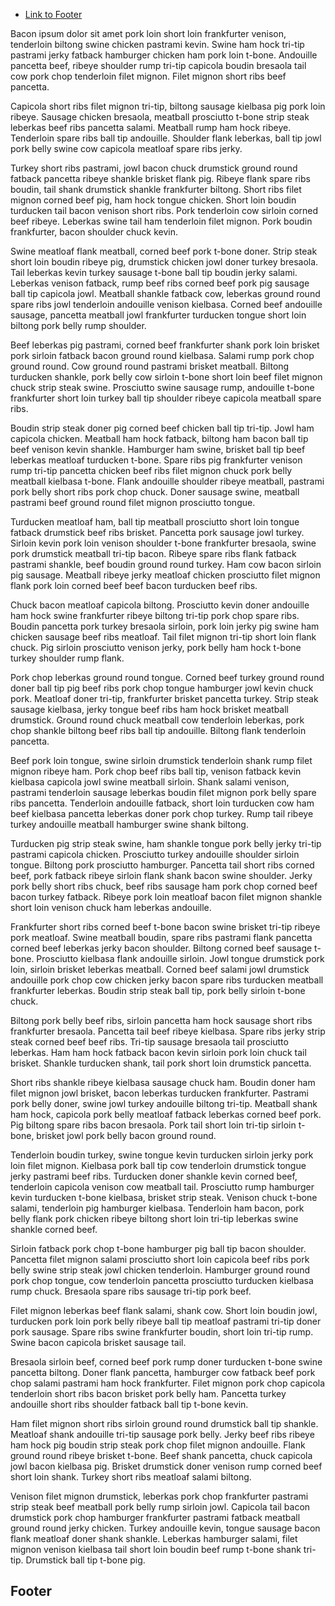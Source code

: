 * [Link to Footer](#footer)

Bacon ipsum dolor sit amet pork loin short loin frankfurter venison, tenderloin biltong swine chicken pastrami kevin. Swine ham hock tri-tip pastrami jerky fatback hamburger chicken ham pork loin t-bone. Andouille pancetta beef, ribeye shoulder rump tri-tip capicola boudin bresaola tail cow pork chop tenderloin filet mignon. Filet mignon short ribs beef pancetta.

Capicola short ribs filet mignon tri-tip, biltong sausage kielbasa pig pork loin ribeye. Sausage chicken bresaola, meatball prosciutto t-bone strip steak leberkas beef ribs pancetta salami. Meatball rump ham hock ribeye. Tenderloin spare ribs ball tip andouille. Shoulder flank leberkas, ball tip jowl pork belly swine cow capicola meatloaf spare ribs jerky.

Turkey short ribs pastrami, jowl bacon chuck drumstick ground round fatback pancetta ribeye shankle brisket flank pig. Ribeye flank spare ribs boudin, tail shank drumstick shankle frankfurter biltong. Short ribs filet mignon corned beef pig, ham hock tongue chicken. Short loin boudin turducken tail bacon venison short ribs. Pork tenderloin cow sirloin corned beef ribeye. Leberkas swine tail ham tenderloin filet mignon. Pork boudin frankfurter, bacon shoulder chuck kevin.

Swine meatloaf flank meatball, corned beef pork t-bone doner. Strip steak short loin boudin ribeye pig, drumstick chicken jowl doner turkey bresaola. Tail leberkas kevin turkey sausage t-bone ball tip boudin jerky salami. Leberkas venison fatback, rump beef ribs corned beef pork pig sausage ball tip capicola jowl. Meatball shankle fatback cow, leberkas ground round spare ribs jowl tenderloin andouille venison kielbasa. Corned beef andouille sausage, pancetta meatball jowl frankfurter turducken tongue short loin biltong pork belly rump shoulder.

Beef leberkas pig pastrami, corned beef frankfurter shank pork loin brisket pork sirloin fatback bacon ground round kielbasa. Salami rump pork chop ground round. Cow ground round pastrami brisket meatball. Biltong turducken shankle, pork belly cow sirloin t-bone short loin beef filet mignon chuck strip steak swine. Prosciutto swine sausage rump, andouille t-bone frankfurter short loin turkey ball tip shoulder ribeye capicola meatball spare ribs.

Boudin strip steak doner pig corned beef chicken ball tip tri-tip. Jowl ham capicola chicken. Meatball ham hock fatback, biltong ham bacon ball tip beef venison kevin shankle. Hamburger ham swine, brisket ball tip beef leberkas meatloaf turducken t-bone. Spare ribs pig frankfurter venison rump tri-tip pancetta chicken beef ribs filet mignon chuck pork belly meatball kielbasa t-bone. Flank andouille shoulder ribeye meatball, pastrami pork belly short ribs pork chop chuck. Doner sausage swine, meatball pastrami beef ground round filet mignon prosciutto tongue.

Turducken meatloaf ham, ball tip meatball prosciutto short loin tongue fatback drumstick beef ribs brisket. Pancetta pork sausage jowl turkey. Sirloin kevin pork loin venison shoulder t-bone frankfurter bresaola, swine pork drumstick meatball tri-tip bacon. Ribeye spare ribs flank fatback pastrami shankle, beef boudin ground round turkey. Ham cow bacon sirloin pig sausage. Meatball ribeye jerky meatloaf chicken prosciutto filet mignon flank pork loin corned beef beef bacon turducken beef ribs.

Chuck bacon meatloaf capicola biltong. Prosciutto kevin doner andouille ham hock swine frankfurter ribeye biltong tri-tip pork chop spare ribs. Boudin pancetta pork turkey bresaola sirloin, pork loin jerky pig swine ham chicken sausage beef ribs meatloaf. Tail filet mignon tri-tip short loin flank chuck. Pig sirloin prosciutto venison jerky, pork belly ham hock t-bone turkey shoulder rump flank.

Pork chop leberkas ground round tongue. Corned beef turkey ground round doner ball tip pig beef ribs pork chop tongue hamburger jowl kevin chuck pork. Meatloaf doner tri-tip, frankfurter brisket pancetta turkey. Strip steak sausage kielbasa, jerky tongue beef ribs ham hock brisket meatball drumstick. Ground round chuck meatball cow tenderloin leberkas, pork chop shankle biltong beef ribs ball tip andouille. Biltong flank tenderloin pancetta.

Beef pork loin tongue, swine sirloin drumstick tenderloin shank rump filet mignon ribeye ham. Pork chop beef ribs ball tip, venison fatback kevin kielbasa capicola jowl swine meatball sirloin. Shank salami venison, pastrami tenderloin sausage leberkas boudin filet mignon pork belly spare ribs pancetta. Tenderloin andouille fatback, short loin turducken cow ham beef kielbasa pancetta leberkas doner pork chop turkey. Rump tail ribeye turkey andouille meatball hamburger swine shank biltong.

Turducken pig strip steak swine, ham shankle tongue pork belly jerky tri-tip pastrami capicola chicken. Prosciutto turkey andouille shoulder sirloin tongue. Biltong pork prosciutto hamburger. Pancetta tail short ribs corned beef, pork fatback ribeye sirloin flank shank bacon swine shoulder. Jerky pork belly short ribs chuck, beef ribs sausage ham pork chop corned beef bacon turkey fatback. Ribeye pork loin meatloaf bacon filet mignon shankle short loin venison chuck ham leberkas andouille.

Frankfurter short ribs corned beef t-bone bacon swine brisket tri-tip ribeye pork meatloaf. Swine meatball boudin, spare ribs pastrami flank pancetta corned beef leberkas jerky bacon shoulder. Biltong corned beef sausage t-bone. Prosciutto kielbasa flank andouille sirloin. Jowl tongue drumstick pork loin, sirloin brisket leberkas meatball. Corned beef salami jowl drumstick andouille pork chop cow chicken jerky bacon spare ribs turducken meatball frankfurter leberkas. Boudin strip steak ball tip, pork belly sirloin t-bone chuck.

Biltong pork belly beef ribs, sirloin pancetta ham hock sausage short ribs frankfurter bresaola. Pancetta tail beef ribeye kielbasa. Spare ribs jerky strip steak corned beef beef ribs. Tri-tip sausage bresaola tail prosciutto leberkas. Ham ham hock fatback bacon kevin sirloin pork loin chuck tail brisket. Shankle turducken shank, tail pork short loin drumstick pancetta.

Short ribs shankle ribeye kielbasa sausage chuck ham. Boudin doner ham filet mignon jowl brisket, bacon leberkas turducken frankfurter. Pastrami pork belly doner, swine jowl turkey andouille biltong tri-tip. Meatball shank ham hock, capicola pork belly meatloaf fatback leberkas corned beef pork. Pig biltong spare ribs bacon bresaola. Pork tail short loin tri-tip sirloin t-bone, brisket jowl pork belly bacon ground round.

Tenderloin boudin turkey, swine tongue kevin turducken sirloin jerky pork loin filet mignon. Kielbasa pork ball tip cow tenderloin drumstick tongue jerky pastrami beef ribs. Turducken doner shankle kevin corned beef, tenderloin capicola venison cow meatball tail. Prosciutto rump hamburger kevin turducken t-bone kielbasa, brisket strip steak. Venison chuck t-bone salami, tenderloin pig hamburger kielbasa. Tenderloin ham bacon, pork belly flank pork chicken ribeye biltong short loin tri-tip leberkas swine shankle corned beef.

Sirloin fatback pork chop t-bone hamburger pig ball tip bacon shoulder. Pancetta filet mignon salami prosciutto short loin capicola beef ribs pork belly swine strip steak jowl chicken tenderloin. Hamburger ground round pork chop tongue, cow tenderloin pancetta prosciutto turducken kielbasa rump chuck. Bresaola spare ribs sausage tri-tip pork beef.

Filet mignon leberkas beef flank salami, shank cow. Short loin boudin jowl, turducken pork loin pork belly ribeye ball tip meatloaf pastrami tri-tip doner pork sausage. Spare ribs swine frankfurter boudin, short loin tri-tip rump. Swine bacon capicola brisket sausage tail.

Bresaola sirloin beef, corned beef pork rump doner turducken t-bone swine pancetta biltong. Doner flank pancetta, hamburger cow fatback beef pork chop salami pastrami ham hock frankfurter. Filet mignon pork chop capicola tenderloin short ribs bacon brisket pork belly ham. Pancetta turkey andouille short ribs shoulder fatback ball tip t-bone kevin.

Ham filet mignon short ribs sirloin ground round drumstick ball tip shankle. Meatloaf shank andouille tri-tip sausage pork belly. Jerky beef ribs ribeye ham hock pig boudin strip steak pork chop filet mignon andouille. Flank ground round ribeye brisket t-bone. Beef shank pancetta, chuck capicola jowl bacon kielbasa pig. Brisket drumstick doner venison rump corned beef short loin shank. Turkey short ribs meatloaf salami biltong.

Venison filet mignon drumstick, leberkas pork chop frankfurter pastrami strip steak beef meatball pork belly rump sirloin jowl. Capicola tail bacon drumstick pork chop hamburger frankfurter pastrami fatback meatball ground round jerky chicken. Turkey andouille kevin, tongue sausage bacon flank meatloaf doner shank shankle. Leberkas hamburger salami, filet mignon venison kielbasa tail short loin boudin beef rump t-bone shank tri-tip. Drumstick ball tip t-bone pig.

## Footer
